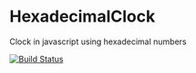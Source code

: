 # HexadecimalClock
Clock in javascript using hexadecimal numbers

[![Build Status](https://travis-ci.org/prikkeldraad/HexadecimalClock.svg?branch=master)](https://travis-ci.org/prikkeldraad/HexadecimalClock)
